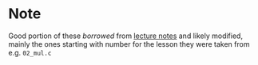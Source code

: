 # Note

Good portion of these *borrowed* from [lecture notes](https://github.com/devnull-cz/c-prog-lang) and likely modified, mainly the ones starting with number for the lesson they were taken from e.g. `02_mul.c`
